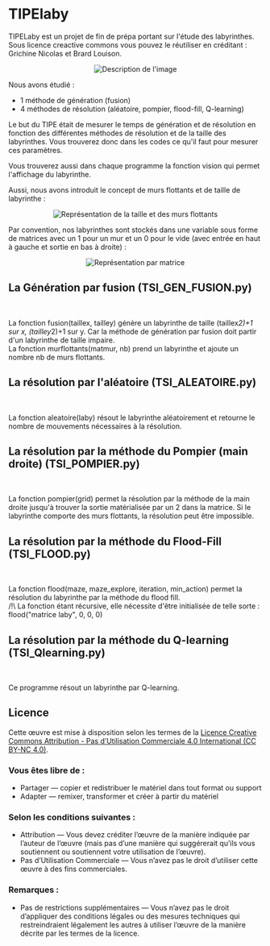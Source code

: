 # TIPElaby
TIPELaby est un projet de fin de prépa portant sur l'étude des labyrinthes. Sous licence creactive commons vous pouvez le réutiliser en créditant : Grichine Nicolas et Brard Louison.
<p align="center">
  <img src="https://github.com/JustFurax/TIPElaby/assets/32780530/d283a8c8-ef18-475a-94e7-0b3a704bb576" alt="Description de l'image">
</p>

Nous avons étudié :
<ul>
    <li>1 méthode de génération (fusion)</li>
    <li>4 méthodes de résolution (aléatoire, pompier, flood-fill, Q-learning)</li>
</ul>
Le but du TIPE était de mesurer le temps de génération et de résolution en fonction des différentes méthodes de résolution et de la taille des labyrinthes. Vous trouverez donc dans les codes ce qu'il faut pour mesurer ces paramètres.<br />

Vous trouverez aussi dans chaque programme la fonction vision qui permet l'affichage du labyrinthe.<br />

Aussi, nous avons introduit le concept de murs flottants et de taille de labyrinthe :
<p align="center">
  <img src="https://github.com/JustFurax/TIPElaby/assets/32780530/5950dcde-15ad-461f-b99f-7bf6d83ceb86" alt="Représentation de la taille et des murs flottants">
</p>

Par convention, nos labyrinthes sont stockés dans une variable sous forme de matrices avec un 1 pour un mur et un 0 pour le vide (avec entrée en haut à gauche et sortie en bas à droite) :
<p align="center">
  <img src="https://github.com/JustFurax/TIPElaby/assets/32780530/1e9eebb4-f778-443e-a010-c64699c92ed0" alt="Représentation par matrice">
</p>

<h2>La Génération par fusion (TSI_GEN_FUSION.py)</h2><br />

La fonction fusion(taillex, tailley) génère un labyrinthe de taille (taillex*2)+1 sur x, (tailley*2)+1 sur y. Car la méthode de génération par fusion doit partir d'un labyrinthe de taille impaire.<br />
La fonction murflottants(matmur, nb) prend un labyrinthe et ajoute un nombre nb de murs flottants.<br />

<h2>La résolution par l'aléatoire (TSI_ALEATOIRE.py)</h2><br />

La fonction aleatoire(laby) résout le labyrinthe aléatoirement et retourne le nombre de mouvements nécessaires à la résolution.

<h2>La résolution par la méthode du Pompier (main droite) (TSI_POMPIER.py)</h2><br />

La fonction pompier(grid) permet la résolution par la méthode de la main droite jusqu'à trouver la sortie matérialisée par un 2 dans la matrice. Si le labyrinthe comporte des murs flottants, la résolution peut être impossible.<br />

<h2>La résolution par la méthode du Flood-Fill (TSI_FLOOD.py)</h2><br />

La fonction flood(maze, maze_explore, iteration, min_action) permet la résolution du labyrinthe par la méthode du flood fill.<br />
/!\ La fonction étant récursive, elle nécessite d'être initialisée de telle sorte : flood("matrice laby", 0, 0, 0)<br />

<h2>La résolution par la méthode du Q-learning (TSI_Qlearning.py)</h2><br />

Ce programme résout un labyrinthe par Q-learning.<br />


## Licence

Cette œuvre est mise à disposition selon les termes de la [Licence Creative Commons Attribution - Pas d’Utilisation Commerciale 4.0 International (CC BY-NC 4.0)](https://creativecommons.org/licenses/by-nc/4.0/deed.fr).

### Vous êtes libre de :
- Partager — copier et redistribuer le matériel dans tout format ou support
- Adapter — remixer, transformer et créer à partir du matériel

### Selon les conditions suivantes :
- Attribution — Vous devez créditer l’œuvre de la manière indiquée par l’auteur de l’œuvre (mais pas d’une manière qui suggérerait qu’ils vous soutiennent ou soutiennent votre utilisation de l’œuvre).
- Pas d’Utilisation Commerciale — Vous n’avez pas le droit d’utiliser cette œuvre à des fins commerciales.

### Remarques :
- Pas de restrictions supplémentaires — Vous n’avez pas le droit d’appliquer des conditions légales ou des mesures techniques qui restreindraient légalement les autres à utiliser l’œuvre de la manière décrite par les termes de la licence.





